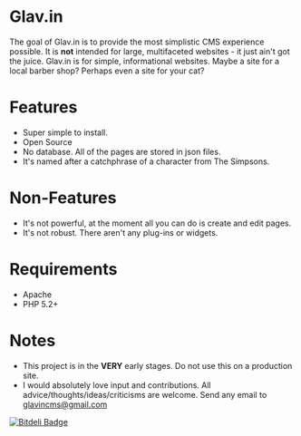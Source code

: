 Glav.in
=======

The goal of Glav.in is to provide the most simplistic CMS experience possible. It is **not** intended for large, multifaceted websites - it just ain't got the juice. Glav.in is for simple, informational websites. Maybe a site for a local barber shop? Perhaps even a site for your cat?

Features
========

* Super simple to install.
* Open Source
* No database. All of the pages are stored in json files.
* It's named after a catchphrase of a character from The Simpsons.

Non-Features
============

* It's not powerful, at the moment all you can do is create and edit pages.
* It's not robust. There aren't any plug-ins or widgets.

Requirements
============

* Apache
* PHP 5.2+

Notes
=====

* This project is in the **VERY** early stages. Do not use this on a production site.
* I would absolutely love input and contributions. All advice/thoughts/ideas/criticisms are welcome. Send any email to glavincms@gmail.com

[![Bitdeli Badge](https://d2weczhvl823v0.cloudfront.net/mattsparks/glav.in/trend.png)](https://bitdeli.com/free "Bitdeli Badge")

